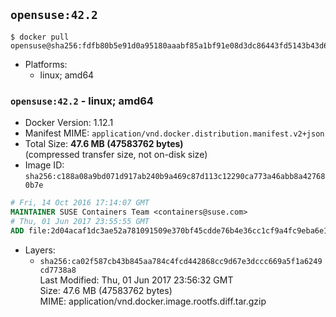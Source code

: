 ## `opensuse:42.2`

```console
$ docker pull opensuse@sha256:fdfb80b5e91d0a95180aaabf85a1bf91e08d3dc86443fd5143b43d624ae5b431
```

-	Platforms:
	-	linux; amd64

### `opensuse:42.2` - linux; amd64

-	Docker Version: 1.12.1
-	Manifest MIME: `application/vnd.docker.distribution.manifest.v2+json`
-	Total Size: **47.6 MB (47583762 bytes)**  
	(compressed transfer size, not on-disk size)
-	Image ID: `sha256:c188a08a9bd071d917ab240b9a469c87d113c12290ca773a46abb8a427680b7e`

```dockerfile
# Fri, 14 Oct 2016 17:14:07 GMT
MAINTAINER SUSE Containers Team <containers@suse.com>
# Thu, 01 Jun 2017 23:55:55 GMT
ADD file:2d04acaf1dc3ae52a781091509e370bf45cdde76b4e36cc1cf9a4fc9eba6e169 in / 
```

-	Layers:
	-	`sha256:ca02f587cb43b845aa784c4fcd442868cc9d67e3dccc669a5f1a6249cd7738a8`  
		Last Modified: Thu, 01 Jun 2017 23:56:32 GMT  
		Size: 47.6 MB (47583762 bytes)  
		MIME: application/vnd.docker.image.rootfs.diff.tar.gzip
